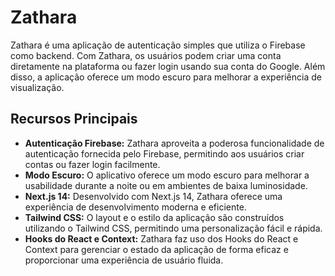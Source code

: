 # Zathara

Zathara é uma aplicação de autenticação simples que utiliza o Firebase como backend. Com Zathara, os usuários podem criar uma conta diretamente na plataforma ou fazer login usando sua conta do Google. Além disso, a aplicação oferece um modo escuro para melhorar a experiência de visualização.

## Recursos Principais

- **Autenticação Firebase:** Zathara aproveita a poderosa funcionalidade de autenticação fornecida pelo Firebase, permitindo aos usuários criar contas ou fazer login facilmente.
- **Modo Escuro:** O aplicativo oferece um modo escuro para melhorar a usabilidade durante a noite ou em ambientes de baixa luminosidade.
- **Next.js 14:** Desenvolvido com Next.js 14, Zathara oferece uma experiência de desenvolvimento moderna e eficiente.
- **Tailwind CSS:** O layout e o estilo da aplicação são construídos utilizando o Tailwind CSS, permitindo uma personalização fácil e rápida.
- **Hooks do React e Context:** Zathara faz uso dos Hooks do React e Context para gerenciar o estado da aplicação de forma eficaz e proporcionar uma experiência de usuário fluida.
